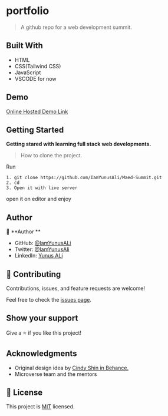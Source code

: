 # portfolio

> A github repo for a web development summit.

## Built With

- HTML
- CSS(Tailwind CSS)
- JavaScript
- VSCODE for now

## Demo

[Online Hosted Demo Link](https://iamyunusali.github.io/Maed-Summit/)

## Getting Started

**Getting stared with learning full stack web developments.**

> How to clone the project.

Run

```
1. git clone https://github.com/IamYunusAli/Maed-Summit.git
2. cd
3. Open it with live server
```

open it on editor and enjoy

## Author

👤 **Author **

- GitHub: [@IamYunusALi](https://github.com/iamyunusali)
- Twitter: [@IamYunusAli](https://twitter.com/iamyunusali)
- LinkedIn: [Yunus ALi](https://linkedin.com/in/iamyunusali)

## 🤝 Contributing

Contributions, issues, and feature requests are welcome!

Feel free to check the [issues page](../../issues/).

## Show your support

Give a ⭐️ if you like this project!

## Acknowledgments

- Original design idea by [Cindy Shin in Behance.](https://www.behance.net/gallery/29845175/CC-Global-Summit-2015)
- Microverse team and the mentors

## 📝 License

This project is [MIT](./MIT.md) licensed.
